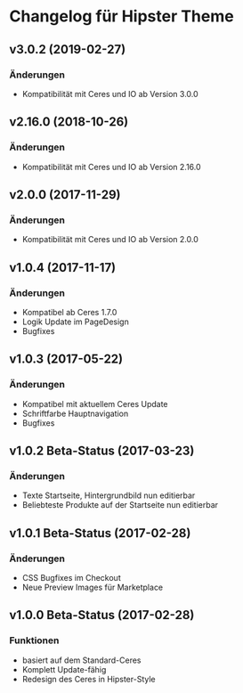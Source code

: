 # Changelog für Hipster Theme


## v3.0.2 (2019-02-27)

### Änderungen
- Kompatibilität mit Ceres und IO ab Version 3.0.0

## v2.16.0 (2018-10-26)

### Änderungen
- Kompatibilität mit Ceres und IO ab Version 2.16.0

## v2.0.0 (2017-11-29)

### Änderungen
- Kompatibilität mit Ceres und IO ab Version 2.0.0

## v1.0.4 (2017-11-17)

### Änderungen
- Kompatibel ab Ceres 1.7.0
- Logik Update im PageDesign
- Bugfixes

## v1.0.3 (2017-05-22)

### Änderungen
- Kompatibel mit aktuellem Ceres Update
- Schriftfarbe Hauptnavigation
- Bugfixes

## v1.0.2 Beta-Status (2017-03-23)

### Änderungen
- Texte Startseite, Hintergrundbild nun editierbar
- Beliebteste Produkte auf der Startseite nun editierbar

## v1.0.1 Beta-Status (2017-02-28)

### Änderungen
- CSS Bugfixes im Checkout
- Neue Preview Images für Marketplace

## v1.0.0 Beta-Status (2017-02-28)

### Funktionen
- basiert auf dem Standard-Ceres
- Komplett Update-fähig
- Redesign des Ceres in Hipster-Style
